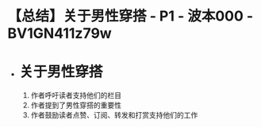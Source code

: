 # 【总结】关于男性穿搭 - P1 - 波本000 - BV1GN411z79w

-   # 关于男性穿搭
    1.  作者呼吁读者支持他们的栏目
    2.  作者提到了男性穿搭的重要性
    3.  作者鼓励读者点赞、订阅、转发和打赏支持他们的工作